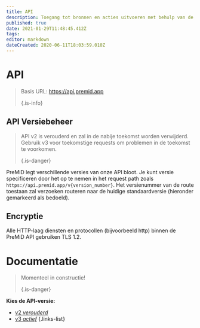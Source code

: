 ```yaml
---
title: API
description: Toegang tot bronnen en acties uitvoeren met behulp van de PreMiD API
published: true
date: 2021-01-29T11:48:45.412Z
tags:
editor: markdown
dateCreated: 2020-06-11T18:03:59.010Z
---
```


# API

> Basis URL: https://api.premid.app 
> 
> {.is-info}

## API Versiebeheer
> API v2 is verouderd en zal in de nabije toekomst worden verwijderd. Gebruik v3 voor toekomstige requests om problemen in de toekomst te voorkomen. 
> 
> {.is-danger}

PreMiD legt verschillende versies van onze API bloot. Je kunt versie specificeren door het op te nemen in het request path zoals `https://api.premid.app/v{version_number}`. Het versienummer van de route toestaan zal verzoeken routeren naar de huidige standaardversie (hieronder gemarkeerd als bedoeld).

## Encryptie

Alle HTTP-laag diensten en protocollen (bijvoorbeeld http) binnen de PreMiD API gebruiken TLS 1.2.

# Documentatie
> Momenteel in constructie! 
> 
> {.is-danger}

**Kies de API-versie:**
- [v2 *verouderd*](/dev/api/v2)
- [v3 *actief*](/dev/api/v3)
{.links-list}